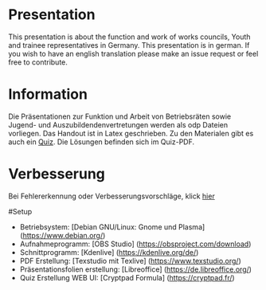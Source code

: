 # Presentation
This presentation is about the function and work of works councils, Youth and trainee representatives in Germany.
This presentation is in german. If you wish to have an english translation please make an issue request or feel free to contribute.

# Information
Die Präsentationen zur Funktion und Arbeit von Betriebsräten sowie Jugend- und Auszubildendenvertretungen werden als odp Dateien vorliegen.
Das Handout ist in Latex geschrieben.
Zu den Materialen gibt es auch ein [Quiz](https://cryptpad.fr/form/#/3/form/view/0c936c13bd97805c5537b40b3f44dee9/).
Die Lösungen befinden sich im Quiz-PDF.

# Verbesserung
Bei Fehlererkennung oder Verbesserungsvorschläge, klick [hier](https://github.com/Quanterm/Mitbestimmung-im-Betrieb/issues/new/choose)

#Setup
- Betriebsystem: [Debian GNU/Linux: Gnome und Plasma] (https://www.debian.org/)
- Aufnahmeprogramm: [OBS Studio] (https://obsproject.com/download)
- Schnittprogramm: [Kdenlive] (https://kdenlive.org/de/)
- PDF Erstellung: [Texstudio mit Texlive] (https://www.texstudio.org/)
- Präsentationsfolien erstellung: [Libreoffice] (https://de.libreoffice.org/)
- Quiz Erstellung WEB UI: [Cryptpad Formula] (https://cryptpad.fr/)

